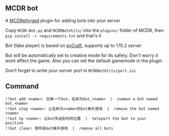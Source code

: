 MCDR bot 
--------
A [MCDReforged](https://github.com/Fallen-Breath/MCDReforged) plugin for adding bots into your server

Copy `MCDR-Bot.py` and `MCDRBotUtils/` into the `plugins/` folder of MCDR, then `pip install -r requirements.txt` and that's it 

Bot (fake player) is based on [pyCraft](https://github.com/ammaraskar/pyCraft), supports up to 1.15.2 server

Bot will be automatically set to creative mode for its safety. Don't worry it wont affect the game. Also you can set the default gamemode in the plugin

Don't forget to write your server port in `MCDRBotUtils/port.ini`

## Command

```
!!bot add <name>: 召唤一个bot，名称为bot_<name>  |  summon a bot named bot_<name>
!!bot stop <name>: 让名称为<name>的bot离开游戏  |  remove the bot named <name>
!!bot tp <name>: 让bot传送到你的位置  |  teleport the bot to your position
!!bot clean: 使所有bot离开游戏  |  remove all bots
```
